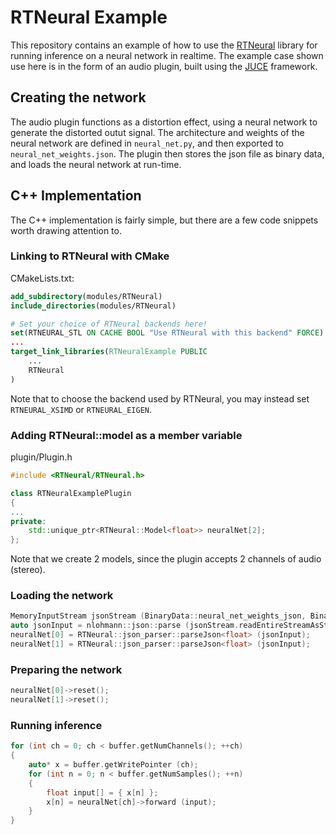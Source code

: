 # RTNeural Example

This repository contains an example of how to use the 
[RTNeural](https://github.com/jatinchowdhury18/RTNeural)
library for running inference on a neural network
in realtime. The example case shown use here is in the
form of an audio plugin, built using the
[JUCE](https://github.com/juce-framework/JUCE) framework.

## Creating the network

The audio plugin functions as a distortion effect,
using a neural network to generate the distorted
outut signal. The architecture and weights of the
neural network are defined in `neural_net.py`, and
then exported to `neural_net_weights.json`. The
plugin then stores the json file as binary data,
and loads the neural network at run-time.

## C++ Implementation

The C++ implementation is fairly simple, but there
are a few code snippets worth drawing attention to.

### Linking to RTNeural with CMake

CMakeLists.txt:
```cmake
add_subdirectory(modules/RTNeural)
include_directories(modules/RTNeural)

# Set your choice of RTNeural backends here!
set(RTNEURAL_STL ON CACHE BOOL "Use RTNeural with this backend" FORCE)
...
target_link_libraries(RTNeuralExample PUBLIC
    ...
    RTNeural
)
```
Note that to choose the backend used by RTNeural,
you may instead set `RTNEURAL_XSIMD` or `RTNEURAL_EIGEN`.

### Adding RTNeural::model as a member variable

plugin/Plugin.h
```cpp
#include <RTNeural/RTNeural.h>

class RTNeuralExamplePlugin
{
...
private:
    std::unique_ptr<RTNeural::Model<float>> neuralNet[2];
};
```
Note that we create 2 models, since the plugin
accepts 2 channels of audio (stereo).

### Loading the network

```cpp
MemoryInputStream jsonStream (BinaryData::neural_net_weights_json, BinaryData::neural_net_weights_jsonSize, false);
auto jsonInput = nlohmann::json::parse (jsonStream.readEntireStreamAsString().toStdString());
neuralNet[0] = RTNeural::json_parser::parseJson<float> (jsonInput);
neuralNet[1] = RTNeural::json_parser::parseJson<float> (jsonInput);
```

### Preparing the network
```cpp
neuralNet[0]->reset();
neuralNet[1]->reset();
```

### Running inference
```cpp
for (int ch = 0; ch < buffer.getNumChannels(); ++ch)
{
    auto* x = buffer.getWritePointer (ch);
    for (int n = 0; n < buffer.getNumSamples(); ++n)
    {
        float input[] = { x[n] };
        x[n] = neuralNet[ch]->forward (input);
    }
}
```

